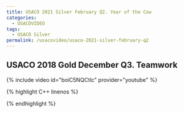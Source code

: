 ```yaml
---
title: USACO 2021 Silver February Q2. Year of the Cow
categories:
  - USACOVIDEO
tags:
  - USACO Silver
permalink: /usacovideo/usaco-2021-silver-february-q2
---
```

  
## USACO 2018 Gold December Q3. Teamwork
  
{% include video id="boiC5NQCtlc" provider="youtube" %}
  
  
{% highlight C++ linenos %}
  
{% endhighlight %}  

